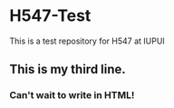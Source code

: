 # H547-Test
This is a test repository for H547 at IUPUI
## This is my third line. 

### Can't wait to write in HTML!
